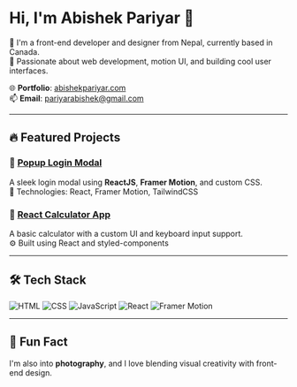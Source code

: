 # Hi, I'm Abishek Pariyar 👋

🔭 I'm a front-end developer and designer from Nepal, currently based in Canada.  
🧠 Passionate about web development, motion UI, and building cool user interfaces.

🌐 **Portfolio**: [abishekpariyar.com](https://abishekpariyar.com)  
📫 **Email**: pariyarabishek@gmail.com

---

## 🔥 Featured Projects

### 🔐 [Popup Login Modal](https://github.com/abizec-p/popup-login-modal)
A sleek login modal using **ReactJS**, **Framer Motion**, and custom CSS.  
🔧 Technologies: React, Framer Motion, TailwindCSS


### 📱 [React Calculator App](https://calculatemate.netlify.app/)
A basic calculator with a custom UI and keyboard input support.  
⚙️ Built using React and styled-components

---

## 🛠 Tech Stack

![HTML](https://img.shields.io/badge/HTML5-E34F26?logo=html5&logoColor=white)
![CSS](https://img.shields.io/badge/CSS3-1572B6?logo=css3&logoColor=white)
![JavaScript](https://img.shields.io/badge/JavaScript-F7DF1E?logo=javascript&logoColor=black)
![React](https://img.shields.io/badge/React-61DAFB?logo=react&logoColor=black)
![Framer Motion](https://img.shields.io/badge/Framer_Motion-EF0179?logo=framer&logoColor=white)

---

## 📸 Fun Fact

I'm also into **photography**, and I love blending visual creativity with front-end design.

